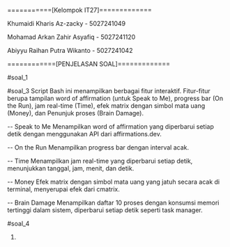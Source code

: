 ===========[Kelompok IT27]=============

Khumaidi Kharis Az-zacky     - 5027241049

Mohamad Arkan Zahir Asyafiq  - 5027241120

Abiyyu Raihan Putra Wikanto  - 5027241042

============[PENJELASAN SOAL]=============

#soal_1

#soal_3
Script Bash ini menampilkan berbagai fitur interaktif. Fitur-fitur berupa tampilan word of affirmation (untuk Speak to Me), progress bar (On the Run), jam real-time (Time), efek matrix dengan simbol mata uang (Money), dan Penunjuk proses (Brain Damage).

-- Speak to Me
Menampilkan word of affirmation yang diperbarui setiap detik dengan menggunakan API dari affirmations.dev.

-- On the Run
Menampilkan progress bar dengan interval acak.

-- Time
Menampilkan jam real-time yang diperbarui setiap detik, menunjukkan tanggal, jam, menit, dan detik.

-- Money
Efek matrix dengan simbol mata uang yang jatuh secara acak di terminal, menyerupai efek dari cmatrix.

-- Brain Damage
Menampilkan daftar 10 proses dengan konsumsi memori tertinggi dalam sistem, diperbarui setiap detik seperti task manager.

#soal_4

1.
